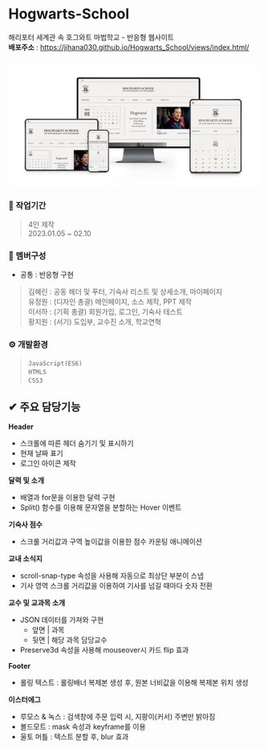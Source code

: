 # Hogwarts-School

해리포터 세계관 속 호그와트 마법학교 - 반응형 웹사이트<br/>
**배포주소** : <https://jihana030.github.io/Hogwarts_School/views/index.html/> <br/> <br/>

![poster](https://github.com/CircleYoo/Hogwarts-School/blob/master/static/img/circle/common/Thumbnail.jpg)


### 💼 작업기간
> 4인 제작 <br/>
  2023.01.05 ~ 02.10

### 🤝 멤버구성
* 공통 : 반응형 구현 <br/>
> 김혜린 : 공동 헤더 및 푸터, 기숙사 리스트 및 상세소개, 마이페이지 <br/>
  유정원 : (디자인 총괄) 메인페이지, 소스 제작, PPT 제작 <br/>
  이서하 : (기획 총괄) 회원가입, 로그인, 기숙사 테스트 <br/>
  황지원 : (서기) 도입부, 교수진 소개, 학교연혁 

### ⚙ 개발환경
> `JavaScript(ES6)` <br/>
  `HTML5` <br/>
  `CSS3`

## ✔ 주요 담당기능
<!-- 헤더 -->
**Header**
* 스크롤에 따른 헤더 숨기기 및 표시하기
* 현재 날짜 표기
* 로그인 아이콘 제작

**달력 및 소개**
<!-- <h4 style="background-color:#fff5b1;">메인 페이지</h4> -->
* 배열과 for문을 이용한 달력 구현
* Split() 함수를 이용해 문자열을 분할하는 Hover 이벤트 <br/>

**기숙사 점수**
* 스크롤 거리값과 구역 높이값을 이용한 점수 카운팅 애니메이션 <br/>

**교내 소식지**
* scroll-snap-type 속성을 사용해 자동으로 최상단 부분이 스냅
* 기사 영역 스크롤 거리값을 이용하여 기사를 넘길 때마다 숫자 전환 <br/>

**교수 및 교과목 소개**
* JSON 데이터를 가져와 구현
  * 앞면 | 과목
  * 뒷면 | 해당 과목 담당교수
* Preserve3d 속성을 사용해 mouseover시 카드 flip 효과 <br/>

**Footer**
* 롤링 텍스트 : 롤링배너 복제본 생성 후, 원본 너비값을 이용해 복제본 위치 생성 <br/>

**이스터에그**
* 루모스 & 녹스 : 검색창에 주문 입력 시, 지팡이(커서) 주변만 밝아짐
* 볼드모트 : mask 속성과 keyframe를 이용
* 울토 머틀 : 텍스트 분할 후, blur 효과

